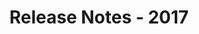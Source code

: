 ﻿---
title: Release Notes - 2017
articleTitle: Release Notes - 2017
linktitle: Release Notes - 2017
description: "Release Notes - 2017 – learn about the latest updates and fixes."
type: docs
weight: 30
url: /sharepoint/release-notes-2017/
---

